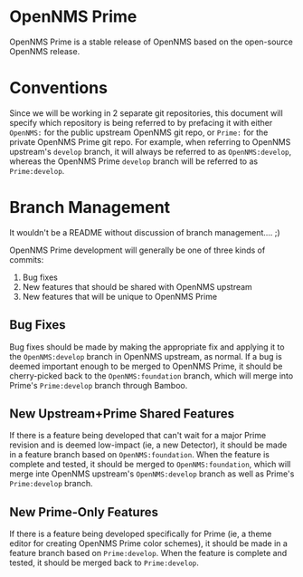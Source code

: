 OpenNMS Prime
=============

OpenNMS Prime is a stable release of OpenNMS based on the open-source OpenNMS release.

Conventions
===========

Since we will be working in 2 separate git repositories, this document will specify which repository is being referred to by prefacing it with either `OpenNMS:` for the public upstream OpenNMS git repo, or `Prime:` for the private OpenNMS Prime git repo.  For example, when referring to OpenNMS upstream's `develop` branch, it will always be referred to as `OpenNMS:develop`, whereas the OpenNMS Prime `develop` branch will be referred to as `Prime:develop`.

Branch Management
=================

It wouldn't be a README without discussion of branch management.... ;)

OpenNMS Prime development will generally be one of three kinds of commits:

1. Bug fixes
2. New features that should be shared with OpenNMS upstream
3. New features that will be unique to OpenNMS Prime

Bug Fixes
---------

Bug fixes should be made by making the appropriate fix and applying it to the `OpenNMS:develop` branch in OpenNMS upstream, as normal.  If a bug is deemed important enough to be merged to OpenNMS Prime, it should be cherry-picked back to the `OpenNMS:foundation` branch, which will merge into Prime's `Prime:develop` branch through Bamboo.

New Upstream+Prime Shared Features
----------------------------------

If there is a feature being developed that can't wait for a major Prime revision and is deemed low-impact (ie, a new Detector), it should be made in a feature branch based on `OpenNMS:foundation`.  When the feature is complete and tested, it should be merged to `OpenNMS:foundation`, which will merge inte OpenNMS upstream's `OpenNMS:develop` branch as well as Prime's `Prime:develop` branch.

New Prime-Only Features
-----------------------

If there is a feature being developed specifically for Prime (ie, a theme editor for creating OpenNMS Prime color schemes), it should be made in a feature branch based on `Prime:develop`.  When the feature is complete and tested, it should be merged back to `Prime:develop`.
